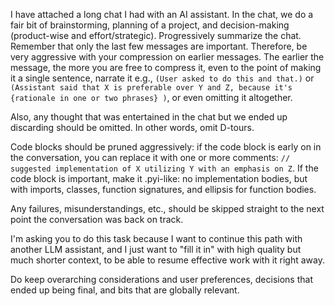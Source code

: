 I have attached a long chat I had with an AI assistant. In the chat, we do a fair bit of brainstorming, planning of a project, and decision-making (product-wise and effort/strategic). Progressively summarize the chat. Remember that only the last few messages are important. Therefore, be very aggressive with your compression on earlier messages. The earlier the message, the more you are free to compress it, even to the point of making it a single sentence, narrate it e.g., `(User asked to do this and that.)` or `(Assistant said that X is preferable over Y and Z, because it's {rationale in one or two phrases} )`, or even omitting it altogether.

Also, any thought that was entertained in the chat but we ended up discarding should be omitted. In other words, omit D-tours.

Code blocks should be pruned aggressively: if the code block is early on in the conversation, you can replace it with one or more comments: `// suggested implementation of X utilizing Y with an emphasis on Z`. If the code block is important, make it .pyi-like: no implementation bodies, but with imports, classes, function signatures, and ellipsis for function bodies.

Any failures, misunderstandings, etc., should be skipped straight to the next point the conversation was back on track.

I'm asking you to do this task because I want to continue this path with another LLM assistant, and I just want to "fill it in" with high quality but much shorter context, to be able to resume effective work with it right away. 


Do keep overarching considerations and user preferences, decisions that ended up being final, and bits that are globally relevant.